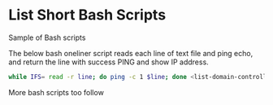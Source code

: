 # List Short Bash Scripts
Sample of Bash scripts

The below bash oneliner script reads each line of text file and ping echo, and return the line with success PING and show IP address.  
```bash
while IFS= read -r line; do ping -c 1 $line; done <list-domain-controllers.txt | grep 'PING'
```

More bash scripts too follow    

